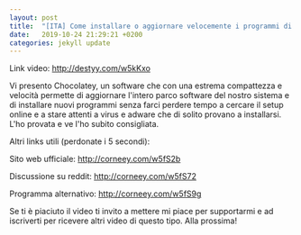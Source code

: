 ```yaml
---
layout: post
title:  "[ITA] Come installare o aggiornare velocemente i programmi di Windows tutti in una volta"
date:   2019-10-24 21:29:21 +0200
categories: jekyll update
---
```


Link video: http://destyy.com/w5kKxo

Vi presento Chocolatey, un software che con una estrema compattezza e velocità permette di aggiornare l'intero parco software del nostro sistema e di installare nuovi programmi senza farci perdere tempo a cercare il setup online e a stare attenti a virus e adware che di solito provano a installarsi.
L'ho provata e ve l'ho subito consigliata.


Altri links utili (perdonate i 5 secondi):

Sito web ufficiale: http://corneey.com/w5fS2b

Discussione su reddit: http://corneey.com/w5fS72

Programma alternativo: http://corneey.com/w5fS9g

Se ti è piaciuto il video ti invito a mettere mi piace per supportarmi e ad iscriverti per ricevere altri video di questo tipo. Alla prossima!